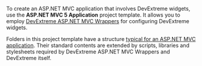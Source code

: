 To create an ASP.NET MVC application that involves DevExtreme widgets, use the **ASP.NET MVC 5 Application** project template. It allows you to employ [DevExtreme ASP.NET MVC Wrappers](/concepts/35%20ASP.NET%20MVC%20Wrappers/20%20Fundamentals '/Documentation/Guide/ASP.NET_MVC_Wrappers/Fundamentals/') for configuring DevExtreme widgets.

Folders in this project template have a structure [typical for an ASP.NET MVC application](https://msdn.microsoft.com/en-us/library/dd410120(v=vs.100).aspx#Anchor_3). Their standard contents are extended by scripts, libraries and stylesheets required by DevExtreme ASP.NET MVC Wrappers and DevExtreme itself.